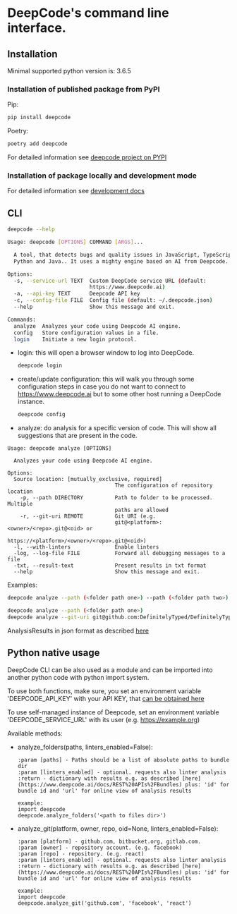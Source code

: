 # DeepCode's command line interface.

## Installation

Minimal supported python version is: 3.6.5

### Installation of published package from PyPI

Pip: 
```bash
pip install deepcode
```

Poetry: 
```bash
poetry add deepcode
```

For detailed information see [deepcode project on PYPI](https://pypi.org/project/deepcode/)

### Installation of package locally and development mode

For detailed information see [development docs](docs/Development.md)


## CLI

```bash
deepcode --help

Usage: deepcode [OPTIONS] COMMAND [ARGS]...

  A tool, that detects bugs and quality issues in JavaScript, TypeScript,
  Python and Java.. It uses a mighty engine based on AI from Deepcode.

Options:
  -s, --service-url TEXT  Custom DeepCode service URL (default:
                          https://www.deepcode.ai)
  -a, --api-key TEXT      Deepcode API key
  -c, --config-file FILE  Config file (default: ~/.deepcode.json)
  --help                  Show this message and exit.

Commands:
  analyze  Analyzes your code using Deepcode AI engine.
  config   Store configuration values in a file.
  login    Initiate a new login protocol.
```


- login: this will open a browser window to log into DeepCode.
  ```bash
  deepcode login
  ```
- create/update configuration: this will walk you through some configuration steps in case you do not want to connect to
  https://www.deepcode.ai but to some other host running a DeepCode instance.
  ```bash
  deepcode config
  ```
- analyze: do analysis for a specific version of code. This will show all suggestions that are present in the code.

```
Usage: deepcode analyze [OPTIONS]

  Analyzes your code using Deepcode AI engine.

Options:
  Source location: [mutually_exclusive, required]
                                  The configuration of repository location
    -p, --path DIRECTORY          Path to folder to be processed. Multiple
                                  paths are allowed
    -r, --git-uri REMOTE          Git URI (e.g.
                                  git@<platform>:<owner>/<repo>.git@<oid> or
                                  https://<platform>/<owner>/<repo>.git@<oid>)
  -l, --with-linters              Enable linters
  -log, --log-file FILE           Forward all debugging messages to a file
  -txt, --result-text             Present results in txt format
  --help                          Show this message and exit.
```

Examples:

```bash
deepcode analyze --path (<folder path one>) --path (<folder path two>) --with-linters --log-file=~/.deepcode.log -txt

deepcode analyze --path (<folder path one>) 
deepcode analyze --git-uri git@github.com:DefinitelyTyped/DefinitelyTyped.git --with-linters
```

AnalysisResults in json format as described [here](https://www.deepcode.ai/docs/REST%20APIs%2FBundles)

## Python native usage

DeepCode CLI can be also used as a module and can be imported into another python code with python import system.

To use both functions, make sure, you set an environment variable 'DEEPCODE_API_KEY' with your API KEY, that [can be obtained here](https://www.deepcode.ai/app/~platform/account)

To use self-managed instance of Deepcode, set an environment variable 'DEEPCODE_SERVICE_URL' with its user (e.g. https://example.org)

Available methods:

- analyze_folders(paths, linters_enabled=False):

  ````
  :param [paths] - Paths should be a list of absolute paths to bundle dir
  :param [linters_enabled] - optional. requests also linter analysis
  :return - dictionary with results e.g. as described [here](https://www.deepcode.ai/docs/REST%20APIs%2FBundles) plus: 'id' for bundle id and 'url' for online view of analysis results

  example:
  import deepcode
  deepcode.analyze_folders('<path to files dir>')
  ````

- analyze_git(platform, owner, repo, oid=None, linters_enabled=False):

  ````
  :param [platform] - github.com, bitbucket.org, gitlab.com.
  :param [owner] - repository account. (e.g. facebook)
  :param [repo] - repository. (e.g. react)
  :param [linters_enabled] - optional. requests also linter analysis
  :return - dictionary with results e.g. as described [here](https://www.deepcode.ai/docs/REST%20APIs%2FBundles) plus: 'id' for bundle id and 'url' for online view of analysis results

  example:
  import deepcode
  deepcode.analyze_git('github.com', 'facebook', 'react')
  ````
